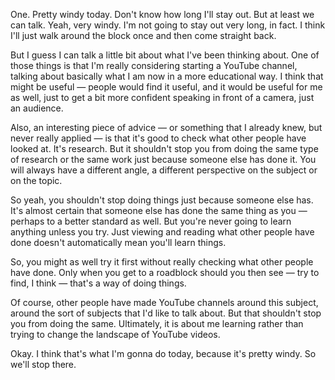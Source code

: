 One. Pretty windy today. Don't know how long I'll stay out. But at least we can talk. Yeah, very windy. I'm not going to stay out very long, in fact. I think I'll just walk around the block once and then come straight back.

But I guess I can talk a little bit about what I've been thinking about. One of those things is that I'm really considering starting a YouTube channel, talking about basically what I am now in a more educational way. I think that might be useful — people would find it useful, and it would be useful for me as well, just to get a bit more confident speaking in front of a camera, just an audience.

Also, an interesting piece of advice — or something that I already knew, but never really applied — is that it's good to check what other people have looked at. It's research. But it shouldn't stop you from doing the same type of research or the same work just because someone else has done it. You will always have a different angle, a different perspective on the subject or on the topic.

So yeah, you shouldn't stop doing things just because someone else has. It's almost certain that someone else has done the same thing as you — perhaps to a better standard as well. But you're never going to learn anything unless you try. Just viewing and reading what other people have done doesn't automatically mean you'll learn things.

So, you might as well try it first without really checking what other people have done. Only when you get to a roadblock should you then see — try to find, I think — that's a way of doing things.

Of course, other people have made YouTube channels around this subject, around the sort of subjects that I'd like to talk about. But that shouldn't stop you from doing the same. Ultimately, it is about me learning rather than trying to change the landscape of YouTube videos.

Okay. I think that's what I'm gonna do today, because it's pretty windy. So we'll stop there.
